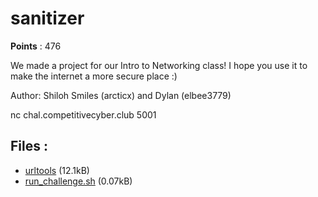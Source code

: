 # sanitizer
**Points** : 476

We made a project for our Intro to Networking class! I hope you use it to make the internet a more secure place :)

Author: Shiloh Smiles (arcticx) and Dylan (elbee3779)

nc chal.competitivecyber.club 5001

## Files : 

 - [urltools](./urltools) (12.1kB)
 - [run_challenge.sh](./run_challenge.sh) (0.07kB)
